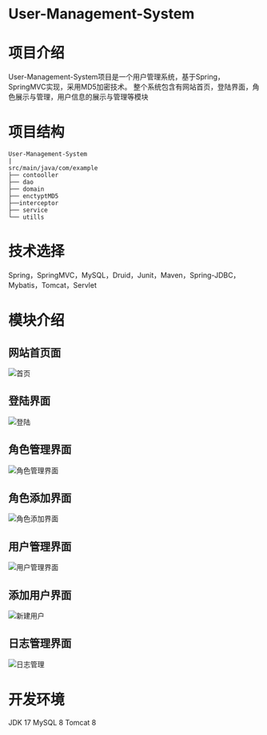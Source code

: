 # User-Management-System
# 项目介绍
User-Management-System项目是一个用户管理系统，基于Spring，SpringMVC实现，采用MD5加密技术。
整个系统包含有网站首页，登陆界面，角色展示与管理，用户信息的展示与管理等模块

# 项目结构
```
User-Management-System
|
src/main/java/com/example
├── contooller
├── dao
├── domain
├── enctyptMD5
├──interceptor
├── service
└── utills
```

# 技术选择
Spring，SpringMVC，MySQL，Druid，Junit，Maven，Spring-JDBC，Mybatis，Tomcat，Servlet

# 模块介绍
## 网站首页面
![首页](https://user-images.githubusercontent.com/91106069/165745208-52c629a1-1088-4f01-8025-0057628f40c1.png)
## 登陆界面
![登陆](https://user-images.githubusercontent.com/91106069/165745113-1ed218cd-3555-498a-b954-5324d8e0dcb2.png)
## 角色管理界面
![角色管理界面](https://user-images.githubusercontent.com/91106069/165745174-71f80aad-eb50-44e3-8ef2-bf7135288e8d.png)
## 角色添加界面
![角色添加界面](https://user-images.githubusercontent.com/91106069/165745193-925c5fb2-6346-4848-b931-0a4a8bd99d97.png)
## 用户管理界面
![用户管理界面](https://user-images.githubusercontent.com/91106069/165745242-0c397712-9b52-4652-8e38-c61d788a16b1.png)
## 添加用户界面
![新建用户](https://user-images.githubusercontent.com/91106069/165745229-610d85f6-d799-4c00-984d-db31b4a56b74.png)
## 日志管理界面
![日志管理](https://user-images.githubusercontent.com/91106069/165749843-097756cd-f935-4895-8ee0-bf02387bd3e7.png)

# 开发环境
JDK     17
MySQL   8
Tomcat  8

